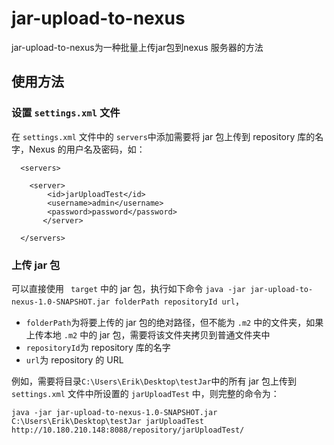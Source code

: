 # jar-upload-to-nexus

jar-upload-to-nexus为一种批量上传jar包到nexus 服务器的方法

## 使用方法

### 设置 `settings.xml` 文件

在 `settings.xml` 文件中的 `servers`中添加需要将 jar 包上传到 repository 库的名字，Nexus 的用户名及密码，如：
```
  <servers>
  
	<server>
		<id>jarUploadTest</id>
		<username>admin</username>
		<password>password</password>
       </server>
  
  </servers>
```

### 上传 jar 包

可以直接使用 ` target` 中的 jar 包，执行如下命令
`java -jar jar-upload-to-nexus-1.0-SNAPSHOT.jar folderPath repositoryId url`，

- `folderPath`为将要上传的 jar 包的绝对路径，但不能为 `.m2` 中的文件夹，如果上传本地 `.m2` 中的 jar 包，需要将该文件夹拷贝到普通文件夹中
- `repositoryId`为  repository 库的名字
- `url`为  repository 的 URL

例如，需要将目录`C:\Users\Erik\Desktop\testJar`中的所有 jar 包上传到 `settings.xml` 文件中所设置的 `jarUploadTest` 中，则完整的命令为：

`java -jar jar-upload-to-nexus-1.0-SNAPSHOT.jar C:\Users\Erik\Desktop\testJar jarUploadTest http://10.180.210.148:8088/repository/jarUploadTest/`
